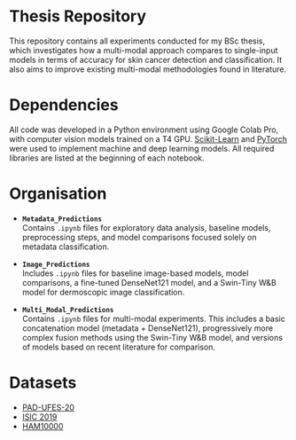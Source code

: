 # Thesis Repository

This repository contains all experiments conducted for my BSc thesis, which investigates how a multi-modal approach compares to single-input models in terms of accuracy for skin cancer detection and classification. It also aims to improve existing multi-modal methodologies found in literature.

# Dependencies

All code was developed in a Python environment using Google Colab Pro, with computer vision models trained on a T4 GPU. [Scikit-Learn](https://scikit-learn.org/) and [PyTorch](https://pytorch.org) were used to implement machine and deep learning models. All required libraries are listed at the beginning of each notebook.

# Organisation

- **`Metadata_Predictions`**  
  Contains `.ipynb` files for exploratory data analysis, baseline models, preprocessing steps, and model comparisons focused solely on metadata classification.

- **`Image_Predictions`**  
  Includes `.ipynb` files for baseline image-based models, model comparisons, a fine-tuned DenseNet121 model, and a Swin-Tiny W&B model for dermoscopic image classification.

- **`Multi_Modal_Predictions`**  
  Contains `.ipynb` files for multi-modal experiments. This includes a basic concatenation model (metadata + DenseNet121), progressively more complex fusion methods using the Swin-Tiny W&B model, and versions of models based on recent literature for comparison.

# Datasets

- [PAD-UFES-20](https://data.mendeley.com/datasets/zr7vgbcyr2/1)  
- [ISIC 2019](https://challenge.isic-archive.com/landing/2019/)  
- [HAM10000](https://www.nature.com/articles/sdata2018161)


